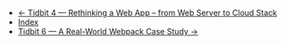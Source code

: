 
 - [← Tidbit 4 — Rethinking a Web App – from Web Server to Cloud Stack](tidbit4)
 - [Index](index)
 - [Tidbit 6 — A Real-World Webpack Case Study →](tidbit6)
